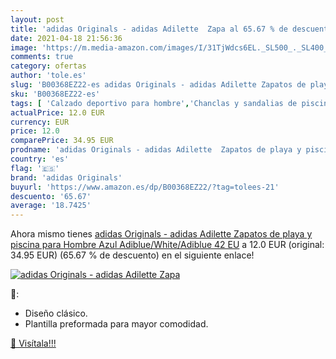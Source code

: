 ```yaml
---
layout: post
title: 'adidas Originals - adidas Adilette  Zapa al 65.67 % de descuento'
date: 2021-04-18 21:56:36
image: 'https://m.media-amazon.com/images/I/31TjWdcs6EL._SL500_._SL400_.jpg'
comments: true
category: ofertas
author: 'tole.es'
slug: 'B00368EZ22-es adidas Originals - adidas Adilette Zapatos de playa y...'
sku: 'B00368EZ22-es'
tags: [ 'Calzado deportivo para hombre','Chanclas y sandalias de piscina para hombre','Zapatillas y calzado deportivo para hombre','Zapatos','Zapatos para hombre','Zapatos y complementos','adidas originals','zapatos', ]
actualPrice: 12.0 EUR
currency: EUR
price: 12.0
comparePrice: 34.95 EUR
prodname: 'adidas Originals - adidas Adilette  Zapatos de playa y piscina para Hombre  Azul  Adiblue/White/Adiblue   42 EU'
country: 'es'
flag: '🇪🇸'
brand: 'adidas Originals'
buyurl: 'https://www.amazon.es/dp/B00368EZ22/?tag=tolees-21'
descuento: '65.67'
average: '18.7425'
---
```


Ahora mismo tienes [adidas Originals - adidas Adilette  Zapatos de playa y piscina para Hombre  Azul  Adiblue/White/Adiblue   42 EU](https://www.amazon.es/dp/B00368EZ22/?tag=tolees-21) a 12.0 EUR (original: 34.95 EUR) (65.67 %  de descuento) en el siguiente enlace!

[![adidas Originals - adidas Adilette  Zapa](https://m.media-amazon.com/images/I/31TjWdcs6EL._SL500_._SL400_.jpg)](https://www.amazon.es/dp/B00368EZ22/?tag=tolees-21)

🔎:

- Diseño clásico.
- Plantilla preformada para mayor comodidad.

[🛒 Visítala!!!](https://www.amazon.es/dp/B00368EZ22/?tag=tolees-21)
